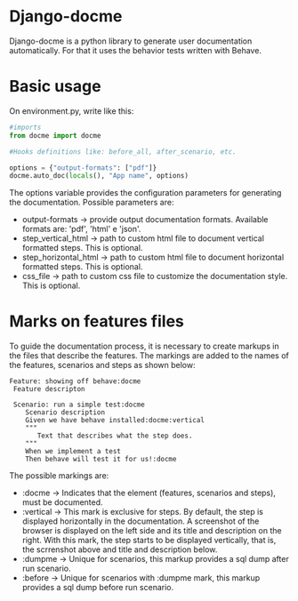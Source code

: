 # Django-docme

Django-docme is a python library to generate user documentation automatically. For that it uses the behavior tests written with Behave.

# Basic usage
On environment.py, write like this:
```python
#imports
from docme import docme

#Hooks definitions like: before_all, after_scenario, etc.

options = {"output-formats": ["pdf"]}
docme.auto_doc(locals(), "App name", options)
```

The options variable provides the configuration parameters for generating the documentation. Possible parameters are:

* output-formats -> provide output documentation formats. Available formats are: 'pdf', 'html' e 'json'.
* step_vertical_html -> path to custom html file to document vertical formatted steps. This is optional.
* step_horizontal_html -> path to custom html file to document horizontal formatted steps. This is optional.
* css_file -> path to custom css file to customize the documentation style. This is optional.

# Marks on features files
 To guide the documentation process, it is necessary to create markups in the files that describe the features.
 The markings are added to the names of the features, scenarios and steps as shown below:
 ```
 Feature: showing off behave:docme
  Feature descripton

  Scenario: run a simple test:docme
     Scenario description
     Given we have behave installed:docme:vertical
     """
        Text that describes what the step does.
     """
     When we implement a test
     Then behave will test it for us!:docme
 ```
 The possible markings are:
 * :docme -> Indicates that the element (features, scenarios and steps), must be documented.
 * :vertical -> This mark is exclusive for steps. By default, the step is displayed horizontally in the documentation. A screenshot of the browser is displayed on the left side and its title and description on the right. With this mark, the step starts to be displayed vertically, that is, the scrrenshot above and title and description below.
 * :dumpme -> Unique for scenarios, this markup provides a sql dump after run scenario.
 * :before -> Unique for scenarios with :dumpme mark, this markup provides a sql dump before run scenario.
 
